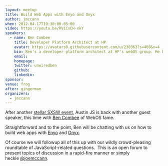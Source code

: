```yaml
---
layout: meetup
title: Build Web Apps with Enyo and Onyx
author: jmccann
when: 2012-04-17T19:30:00-05:00
video: https://youtu.be/RViCvCH-vkY
speakers:
  - name: Ben Combee
    title: Developer Platform Architect at HP
    avatar: https://avatars0.githubusercontent.com/u/230363?s=460&v=4
    bio: Ben's a developer platform architect at HP's webOS group. He been doing developer activities as part of the Palm & webOS world since leading the Codewarrior for Palm OS team at Metrowerks in the early 2000's. He's also worked at Mozilla in their mobile browser and done open source hardware hacking with NYC Resistor in Brooklyn.
    email:
    homepage:
    twitter: unwiredben
    github:
    linkedin:
sponsor:
venue: frog
after: gingerman
organizers:
  - jmccann
---
```

After another [stellar SXSW event][1], Austin JS is back with another guest speaker, this time with [Ben Combee][2] of WebOS fame.

Straightforward and to the point, Ben will be chatting with us on how to build web apps with [Enyo][3] and [Onyx][4].

Of course we will followup all of this up with our wildly crowd-pleasing roundtable of JavaScript-related questions.  This is an open forum to present topics of discussion in a rapid-fire manner or simply heckle [@joemccann][5].

 [1]: http://austinjavascript.com/2012-austinjs-sxsw-party-wrapup/
 [2]: http://twitter.com/unwiredben
 [3]: http://enyojs.com
 [4]: http://enyojs.com/tutorial/onyx.html
 [5]: http://twitter.com/joemccann
